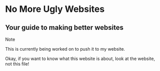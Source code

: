 # No More Ugly Websites

## Your guide to making better websites

> [!Note]
> This is currently being worked on to push it to my website. 

Okay, if you want to know what this website is about, look at the website, not this file!
